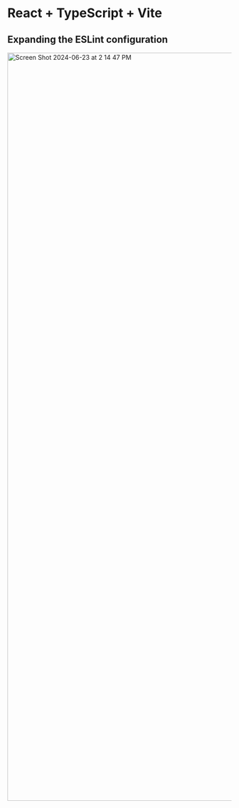 # React + TypeScript + Vite

## Expanding the ESLint configuration
<img width="1680" alt="Screen Shot 2024-06-23 at 2 14 47 PM" src="https://github.com/Evartone/gallery/assets/121437726/8391c39b-7231-458f-b8ee-4a1cd037a99f">

